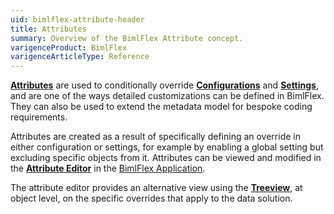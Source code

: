 ```yaml
---
uid: bimlflex-attribute-header
title: Attributes
summary: Overview of the BimlFlex Attribute concept.
varigenceProduct: BimlFlex
varigenceArticleType: Reference
---
```

[**Attributes**](xref:bimlflex-attribute-editor) are used to conditionally override [**Configurations**](xref:bimlflex-configuration-editor) and [**Settings**](xref:bimlflex-setting-editor), and are one of the ways detailed customizations can be defined in BimlFlex. They can also be used to extend the metadata model for bespoke coding requirements.

Attributes are created as a result of specifically defining an override in either configuration or settings, for example by enabling a global setting but excluding specific objects from it. Attributes can be viewed and modified in the [**Attribute Editor**](xref:bimlflex-attribute-editor) in the [BimlFlex Application](xref:bimlflex-editors-overview).

The attribute editor provides an alternative view using the [**Treeview**](xref:bimlflex-editors-overview#treeview), at object level, on the specific overrides that apply to the data solution.
